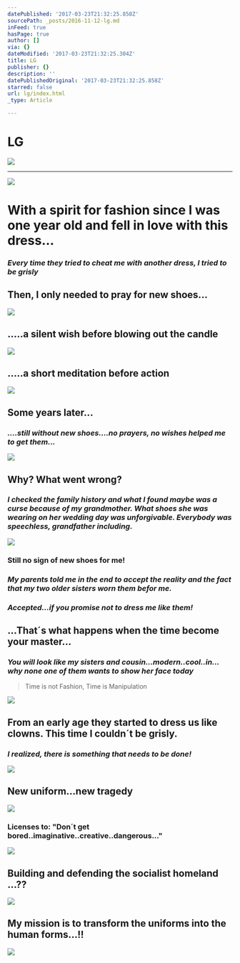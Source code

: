 ```yaml
---
datePublished: '2017-03-23T21:32:25.858Z'
sourcePath: _posts/2016-11-12-lg.md
inFeed: true
hasPage: true
author: []
via: {}
dateModified: '2017-03-23T21:32:25.304Z'
title: LG
publisher: {}
description: ''
datePublishedOriginal: '2017-03-23T21:32:25.858Z'
starred: false
url: lg/index.html
_type: Article

---
```

# **LG**
![](https://the-grid-user-content.s3-us-west-2.amazonaws.com/c9e5c259-4da9-4c3f-82e6-28c584444c4d.jpg)

---

![](https://the-grid-user-content.s3-us-west-2.amazonaws.com/c0dc2983-23c6-49fa-958d-e082631ac58a.jpg)

# With a spirit for fashion since I was one year old and fell in love with this dress...

### _Every time they tried to cheat me with another dress, I tried to be grisly_

## Then, I only needed to pray for new shoes...
![](https://the-grid-user-content.s3-us-west-2.amazonaws.com/f6b9408f-922a-47a9-8652-6f4dd0dcb470.jpg)

## .....a silent wish before blowing out the candle
![](https://the-grid-user-content.s3-us-west-2.amazonaws.com/9776e97e-85ca-499d-b2db-edb0674ca8b5.jpg)

## .....a short meditation before action
![](https://the-grid-user-content.s3-us-west-2.amazonaws.com/7e896607-8351-4a8c-9f30-a764f5d06618.jpg)

## Some years later...

### _....still without new shoes....no prayers, no wishes helped me to get them..._
![](https://the-grid-user-content.s3-us-west-2.amazonaws.com/bd29dbd9-1666-4f59-a79d-1a592625a751.jpg)

## Why? What went wrong?

### _I checked the family history and what I found maybe was a curse because of my grandmother. What shoes she was wearing on her wedding day was unforgivable. Everybody was speechless, grandfather including._
![](https://the-grid-user-content.s3-us-west-2.amazonaws.com/d49acdb6-77f2-4739-af62-c8a42166f71d.jpg)

### Still no sign of new shoes for me!

### _My parents told me in the end to accept the reality and the fact that my two older sisters worn them befor me._

### _Accepted...if you promise not to dress me like them!_

## **...That´s what happens when the time become your master...**

### _You will look like my sisters and cousin...modern..cool..in... why none one of them wants to show her face today_

> Time is not Fashion, Time is Manipulation

![](https://the-grid-user-content.s3-us-west-2.amazonaws.com/91af2007-35a1-482a-860c-fa3ea9d526aa.jpg)

## From an early age they started to dress us like clowns. This time I couldn´t be grisly.

### _I realized, there is something that needs to be done!_
![](https://the-grid-user-content.s3-us-west-2.amazonaws.com/db70ee63-882c-48c4-a1d6-043a9fb3f2a2.jpg)

## New uniform...new tragedy
![](https://the-grid-user-content.s3-us-west-2.amazonaws.com/5350215b-cfc8-42f9-baac-5fdfba0899ba.jpg)

### Licenses to: "Don´t get bored..imaginative..creative..dangerous..."
![](https://the-grid-user-content.s3-us-west-2.amazonaws.com/3c279411-ff2f-42c1-82eb-56455ee8efc6.jpg)

## Building and defending the socialist homeland ...??
![](https://the-grid-user-content.s3-us-west-2.amazonaws.com/26944454-4c8b-40c0-b5bf-794ebc97c4ec.jpg)

## My mission is to transform the uniforms into the human forms...!!
![](https://the-grid-user-content.s3-us-west-2.amazonaws.com/b4c20afb-4569-4981-bf5d-7bc4c6ceb9ac.jpg)